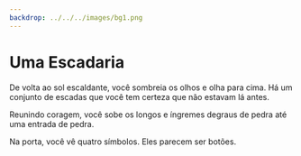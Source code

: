 ```yaml
---
backdrop: ../../../images/bg1.png
---
```


# Uma Escadaria

De volta ao sol escaldante, você sombreia os olhos e olha para cima. Há um conjunto de escadas que você tem certeza que não estavam lá antes.

Reunindo coragem, você sobe os longos e íngremes degraus de pedra até uma entrada de pedra.

Na porta, você vê quatro símbolos. Eles parecem ser botões.

<Buttons/>
